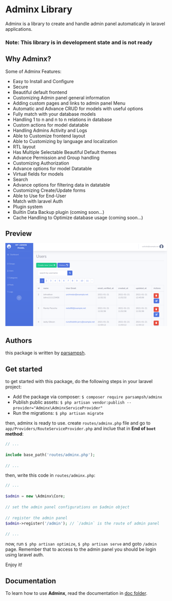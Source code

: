 # Adminx Library
Adminx is a library to create and handle admin panel automaticaly in laravel applications.

### Note: This library is in development state and is not ready

## Why Adminx?
Some of Adminx Features:

- Easy to Install and Configure
- Secure
- Beautiful default frontend
- Customizing Admin panel general information
- Adding custom pages and links to admin panel Menu
- Automatic and Advance CRUD for models with useful options
- Fully match with your database models
- Handling 1 to n and n to n relations in database
- Custom actions for model datatable
- Handling Admins Activity and Logs
- Able to Customize frontend layout
- Able to Customizing by language and localization
- RTL layout
- Has Multiple Selectable Beautiful Default themes
- Advance Permission and Group handling
- Customizing Authorization
- Advance options for model Datatable
- Virtual fields for models
- Search
- Advance options for filtering data in datatable
- Customizing Create/Update forms
- Able to Use for End-User
- Match with laravel Auth
- Plugin system
- Builtin Data Backup plugin (coming soon...)
- Cache Handling to Optimize database usage (coming soon...)

## Preview

<img src="/doc/images/preview.png" />

## Authors
this package is written by [parsampsh](https://github.com/parsampsh).

## Get started
to get started with this package, do the following steps in your laravel project:

- Add the package via composer: `$ composer require parsampsh/adminx`
- Publish public assets: `$ php artisan vendor:publish --provider="Adminx\AdminxServiceProvider"`
- Run the migrations: `$ php artisan migrate`

then, adminx is ready to use. create `routes/adminx.php` file and go to `app/Providers/RouteServiceProvider.php` and inclue that in **End of `boot` method**:

```php
// ...

include base_path('routes/adminx.php');

// ...
```

then, write this code in `routes/adminx.php`:

```php
// ...

$admin = new \Adminx\Core;

// set the admin panel configurations on $admin object

// register the admin panel
$admin->register('/admin'); // `/admin` is the route of admin panel

// ...
```

now, run `$ php artisan optimize`, `$ php artisan serve` and goto `/admin` page. Remember that to access to the admin panel you should be login using laravel auth.

Enjoy it!

## Documentation
To learn how to use **Adminx**, read the documentation in [doc folder](/doc).
